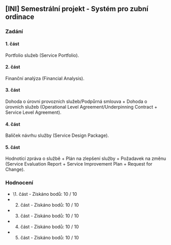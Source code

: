 ## [INI] Semestrální projekt - Systém pro zubní ordinace

### Zadání

#### 1. část 

Portfolio služeb (Service Portfolio).

#### 2. část 

Finanční analýza (Financial Analysis).

#### 3. část 

Dohoda o úrovni provozních služeb/Podpůrná smlouva + Dohoda o úrovních služeb (Operational Level Agreement/Underpinning Contract + Service Level Agreement).

#### 4. část 

Balíček návrhu služby (Service Design Package).

#### 5. část 

Hodnotící zpráva o službě + Plán na zlepšení služby + Požadavek na změnu (Service Evaluation Report + Service Improvement Plan + Request for Change).


### Hodnocení 

- \1. část - Získáno bodů: 10 / 10
- 2. část - Získáno bodů: 10 / 10
- 3. část - Získáno bodů: 10 / 10
- 4. část - Získáno bodů: 10 / 10
- 5. část - Získáno bodů: 10 / 10

